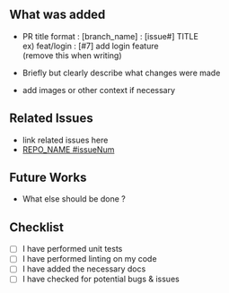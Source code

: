 ## What was added

- PR title format : [branch_name] : [issue#] TITLE <br/>
  ex) feat/login : [#7] add login feature <br/>
  (remove this when writing) <br/>

- Briefly but clearly describe what changes were made
- add images or other context if necessary

## Related Issues

- link related issues here
- [REPO_NAME #issueNum](issue_address)

## Future Works

- What else should be done ?

## Checklist

- [ ] I have performed unit tests
- [ ] I have performed linting on my code
- [ ] I have added the necessary docs
- [ ] I have checked for potential bugs & issues
